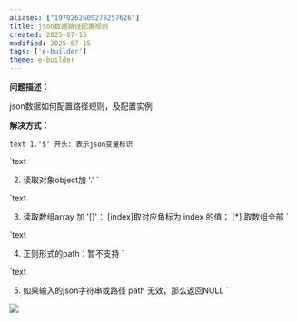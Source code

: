 ```yaml
---
aliases: ["1970262609278257626"]
title: json数据路径配置规则
created: 2025-07-15
modified: 2025-07-15
tags: ['e-builder']
theme: e-builder
---
```


**问题描述：**

json数据如何配置路径规则，及配置实例

**解决方式：**

`text
1.'$' 开头: 表示json变量标识
`

`text

2. 读取对象object加 '.'
`

`text

3. 读取数组array 加 '[]'： [index]取对应角标为 index 的值； [*]:取数组全部
`

`text

4. 正则形式的path：暂不支持
`

`text

5. 如果输入的json字符串或路径 path 无效，那么返回NULL
`

![](https://myhelpdoc.oss-cn-heyuan.aliyuncs.com/mdimages/b6e394aea0503f88848e1a393638ce17.jpg)